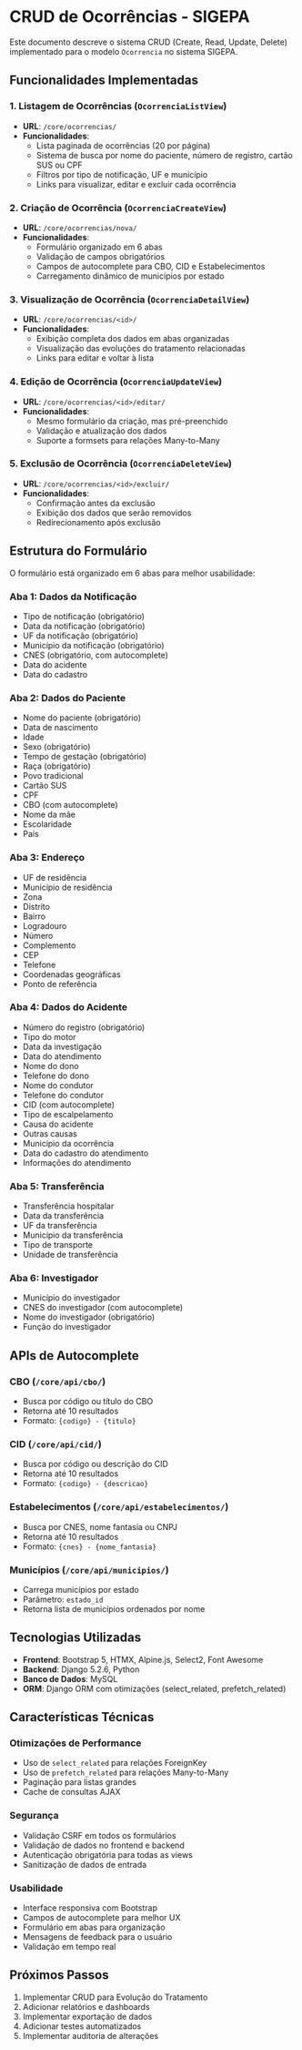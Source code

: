 # CRUD de Ocorrências - SIGEPA

Este documento descreve o sistema CRUD (Create, Read, Update, Delete) implementado para o modelo `Ocorrencia` no sistema SIGEPA.

## Funcionalidades Implementadas

### 1. Listagem de Ocorrências (`OcorrenciaListView`)
- **URL**: `/core/ocorrencias/`
- **Funcionalidades**:
  - Lista paginada de ocorrências (20 por página)
  - Sistema de busca por nome do paciente, número de registro, cartão SUS ou CPF
  - Filtros por tipo de notificação, UF e município
  - Links para visualizar, editar e excluir cada ocorrência

### 2. Criação de Ocorrência (`OcorrenciaCreateView`)
- **URL**: `/core/ocorrencias/nova/`
- **Funcionalidades**:
  - Formulário organizado em 6 abas
  - Validação de campos obrigatórios
  - Campos de autocomplete para CBO, CID e Estabelecimentos
  - Carregamento dinâmico de municípios por estado

### 3. Visualização de Ocorrência (`OcorrenciaDetailView`)
- **URL**: `/core/ocorrencias/<id>/`
- **Funcionalidades**:
  - Exibição completa dos dados em abas organizadas
  - Visualização das evoluções do tratamento relacionadas
  - Links para editar e voltar à lista

### 4. Edição de Ocorrência (`OcorrenciaUpdateView`)
- **URL**: `/core/ocorrencias/<id>/editar/`
- **Funcionalidades**:
  - Mesmo formulário da criação, mas pré-preenchido
  - Validação e atualização dos dados
  - Suporte a formsets para relações Many-to-Many

### 5. Exclusão de Ocorrência (`OcorrenciaDeleteView`)
- **URL**: `/core/ocorrencias/<id>/excluir/`
- **Funcionalidades**:
  - Confirmação antes da exclusão
  - Exibição dos dados que serão removidos
  - Redirecionamento após exclusão

## Estrutura do Formulário

O formulário está organizado em 6 abas para melhor usabilidade:

### Aba 1: Dados da Notificação
- Tipo de notificação (obrigatório)
- Data da notificação (obrigatório)
- UF da notificação (obrigatório)
- Município da notificação (obrigatório)
- CNES (obrigatório, com autocomplete)
- Data do acidente
- Data do cadastro

### Aba 2: Dados do Paciente
- Nome do paciente (obrigatório)
- Data de nascimento
- Idade
- Sexo (obrigatório)
- Tempo de gestação (obrigatório)
- Raça (obrigatório)
- Povo tradicional
- Cartão SUS
- CPF
- CBO (com autocomplete)
- Nome da mãe
- Escolaridade
- País

### Aba 3: Endereço
- UF de residência
- Município de residência
- Zona
- Distrito
- Bairro
- Logradouro
- Número
- Complemento
- CEP
- Telefone
- Coordenadas geográficas
- Ponto de referência

### Aba 4: Dados do Acidente
- Número do registro (obrigatório)
- Tipo do motor
- Data da investigação
- Data do atendimento
- Nome do dono
- Telefone do dono
- Nome do condutor
- Telefone do condutor
- CID (com autocomplete)
- Tipo de escalpelamento
- Causa do acidente
- Outras causas
- Município da ocorrência
- Data do cadastro do atendimento
- Informações do atendimento

### Aba 5: Transferência
- Transferência hospitalar
- Data da transferência
- UF da transferência
- Município da transferência
- Tipo de transporte
- Unidade de transferência

### Aba 6: Investigador
- Município do investigador
- CNES do investigador (com autocomplete)
- Nome do investigador (obrigatório)
- Função do investigador

## APIs de Autocomplete

### CBO (`/core/api/cbo/`)
- Busca por código ou título do CBO
- Retorna até 10 resultados
- Formato: `{codigo} - {titulo}`

### CID (`/core/api/cid/`)
- Busca por código ou descrição do CID
- Retorna até 10 resultados
- Formato: `{codigo} - {descricao}`

### Estabelecimentos (`/core/api/estabelecimentos/`)
- Busca por CNES, nome fantasia ou CNPJ
- Retorna até 10 resultados
- Formato: `{cnes} - {nome_fantasia}`

### Municípios (`/core/api/municipios/`)
- Carrega municípios por estado
- Parâmetro: `estado_id`
- Retorna lista de municípios ordenados por nome

## Tecnologias Utilizadas

- **Frontend**: Bootstrap 5, HTMX, Alpine.js, Select2, Font Awesome
- **Backend**: Django 5.2.6, Python
- **Banco de Dados**: MySQL
- **ORM**: Django ORM com otimizações (select_related, prefetch_related)

## Características Técnicas

### Otimizações de Performance
- Uso de `select_related` para relações ForeignKey
- Uso de `prefetch_related` para relações Many-to-Many
- Paginação para listas grandes
- Cache de consultas AJAX

### Segurança
- Validação CSRF em todos os formulários
- Validação de dados no frontend e backend
- Autenticação obrigatória para todas as views
- Sanitização de dados de entrada

### Usabilidade
- Interface responsiva com Bootstrap
- Campos de autocomplete para melhor UX
- Formulário em abas para organização
- Mensagens de feedback para o usuário
- Validação em tempo real

## Próximos Passos

1. Implementar CRUD para Evolução do Tratamento
2. Adicionar relatórios e dashboards
3. Implementar exportação de dados
4. Adicionar testes automatizados
5. Implementar auditoria de alterações
